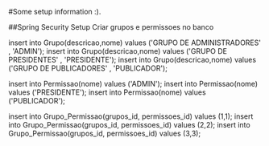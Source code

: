 #Some setup information :).

##Spring Security Setup
Criar grupos e permissoes no banco

insert into Grupo(descricao,nome) values ('GRUPO DE ADMINISTRADORES' , 'ADMIN');
insert into Grupo(descricao,nome) values ('GRUPO DE PRESIDENTES' , 'PRESIDENTE');
insert into Grupo(descricao,nome) values ('GRUPO DE PUBLICADORES' , 'PUBLICADOR');

insert into Permissao(nome) values ('ADMIN');
insert into Permissao(nome) values ('PRESIDENTE');
insert into Permissao(nome) values ('PUBLICADOR');



insert into Grupo_Permissao(grupos_id, permissoes_id) values (1,1);
insert into Grupo_Permissao(grupos_id, permissoes_id) values (2,2);
insert into Grupo_Permissao(grupos_id, permissoes_id) values (3,3);







